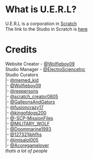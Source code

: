# What is U.E.R.L?
U.E.R.L is a corporation in [Scratch](https://scratch.mit.edu)\
The link to the Studio in Scratch is [here](https://scratch.mit.edu/studios/32560150/)

# Credits
Website Creator - [@Wolfieboy09](https://scratch.mit.edu/users/Wolfieboy09)\
Studio Manager - [@ElectroScienceInc](https://scratch.mit.edu/users/ElectroScienceInc/)\
Studio Curators\
|- [@memed_kid](https://scratch.mit.edu/users/memed_kid)\
|- [@Wolfieboy09](https://scratch.mit.edu/users/Wolfieboy09)\
|- [@reepersons](https://scratch.mit.edu/users/reepersons)\
|- [@scratch_creator0805](https://scratch.mit.edu/users/scratch_creator0805)\
|- [@GalleonsAndGators](https://scratch.mit.edu/users/GalleonsAndGators)\
|- [@fusioncrazy17](https://scratch.mit.edu/users/fusioncrazy17)\
|- [@kingofdogs200](https://scratch.mit.edu/users/kingofdogs200)\
|- [@-SCP-MissionFiles](https://scratch.mit.edu/users/-SCP-MissionFiles)\
|- [@MILITARY_WOLF](https://scratch.mit.edu/users/MILITARY_WOLF)\
|- [@Doommarine1993](https://scratch.mit.edu/users/Doommarine1993)\
|- [@127321jbhfhs](https://scratch.mit.edu/users/127321jbhfhs)\
|- [@jmisalol005](https://scratch.mit.edu/users/jmisalol005)\
|- [@Acoregamelover](https://scratch.mit.edu/users/Acoregamelover)\
*thats a lot of people*